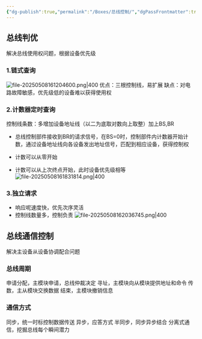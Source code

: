 ```yaml
---
{"dg-publish":true,"permalink":"/Boxes/总线控制/","dgPassFrontmatter":true,"created":"2025-05-08T15:31:53.247+08:00","updated":"2025-05-17T20:55:14.353+08:00"}
---
```


## 总线判优
解决总线使用权问题，根据设备优先级
### 1.链式查询
![file-20250508161204600.png|400](/img/user/images/%E6%80%BB%E7%BA%BF%E6%8E%A7%E5%88%B6/file-20250508161204600.png)
优点：三根控制线，易扩展
缺点：对电路故障敏感，优先级低的设备难以获得使用权
### 2.计数器定时查询
控制线条数：多增加设备地址线（以二为底取对数向上取整）加上BS,BR
- 总线控制部件接收到BR的请求信号，在BS=0时，控制部件内计数器开始计数，通过设备地址线向各设备发出地址信号，匹配到相应设备，获得控制权

- 计数可以从零开始
- 计数可以从上次终点开始，此时设备优先级相等
![file-20250508161831814.png|400](/img/user/images/%E6%80%BB%E7%BA%BF%E6%8E%A7%E5%88%B6/file-20250508161831814.png)
### 3.独立请求
- 响应呢速度快，优先次序灵活
- 控制线数量多，控制负责
![file-20250508162036745.png|400](/img/user/images/%E6%80%BB%E7%BA%BF%E6%8E%A7%E5%88%B6/file-20250508162036745.png)
## 总线通信控制
解决主设备从设备协调配合问题
### 总线周期
申请分配，主模块申请，总线仲裁决定
寻址，主模块向从模块提供地址和命令
传数，主从模块交换数据
结束，主模块撤销信息
### 通信方式
同步，统一时标控制数据传送
异步，应答方式
半同步，同步异步结合
分离式通信，挖掘总线每个瞬间潜力
